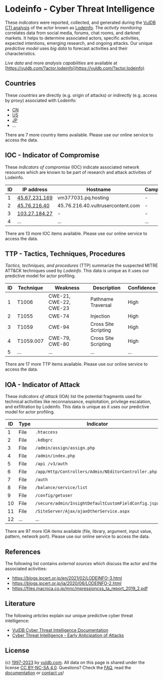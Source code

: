 # Lodeinfo - Cyber Threat Intelligence

These _indicators_ were reported, collected, and generated during the [VulDB CTI analysis](https://vuldb.com/?kb.cti) of the actor known as [Lodeinfo](https://vuldb.com/?actor.lodeinfo). The _activity monitoring_ correlates data from social media, forums, chat rooms, and darknet markets. It helps to determine associated actors, specific activities, expected intentions, emerging research, and ongoing attacks. Our unique _predictive model_ uses _big data_ to forecast activities and their characteristics.

_Live data_ and more _analysis capabilities_ are available at [https://vuldb.com/?actor.lodeinfo](https://vuldb.com/?actor.lodeinfo)

## Countries

These _countries_ are directly (e.g. origin of attacks) or indirectly (e.g. access by proxy) associated with Lodeinfo:

* [CN](https://vuldb.com/?country.cn)
* [US](https://vuldb.com/?country.us)
* [JP](https://vuldb.com/?country.jp)
* ...

There are 7 more country items available. Please use our online service to access the data.

## IOC - Indicator of Compromise

These _indicators of compromise_ (IOC) indicate associated network resources which are known to be part of research and attack activities of Lodeinfo.

ID | IP address | Hostname | Campaign | Confidence
-- | ---------- | -------- | -------- | ----------
1 | [45.67.231.169](https://vuldb.com/?ip.45.67.231.169) | vm377031.pq.hosting | - | High
2 | [45.76.216.40](https://vuldb.com/?ip.45.76.216.40) | 45.76.216.40.vultrusercontent.com | - | High
3 | [103.27.184.27](https://vuldb.com/?ip.103.27.184.27) | - | - | High
4 | ... | ... | ... | ...

There are 13 more IOC items available. Please use our online service to access the data.

## TTP - Tactics, Techniques, Procedures

_Tactics, techniques, and procedures_ (TTP) summarize the suspected MITRE ATT&CK techniques used by _Lodeinfo_. This data is unique as it uses our predictive model for actor profiling.

ID | Technique | Weakness | Description | Confidence
-- | --------- | -------- | ----------- | ----------
1 | T1006 | CWE-21, CWE-22, CWE-23 | Pathname Traversal | High
2 | T1055 | CWE-74 | Injection | High
3 | T1059 | CWE-94 | Cross Site Scripting | High
4 | T1059.007 | CWE-79, CWE-80 | Cross Site Scripting | High
5 | ... | ... | ... | ...

There are 17 more TTP items available. Please use our online service to access the data.

## IOA - Indicator of Attack

These _indicators of attack_ (IOA) list the potential fragments used for technical activities like reconnaissance, exploitation, privilege escalation, and exfiltration by Lodeinfo. This data is unique as it uses our predictive model for actor profiling.

ID | Type | Indicator | Confidence
-- | ---- | --------- | ----------
1 | File | `.htaccess` | Medium
2 | File | `.kdbgrc` | Low
3 | File | `/admin/assign/assign.php` | High
4 | File | `/admin/index.php` | High
5 | File | `/api /v3/auth` | High
6 | File | `/app/Http/Controllers/Admin/NEditorController.php` | High
7 | File | `/auth` | Low
8 | File | `/balance/service/list` | High
9 | File | `/config/getuser` | High
10 | File | `/secure/admin/InsightDefaultCustomFieldConfig.jspa` | High
11 | File | `/SiteServer/Ajax/ajaxOtherService.aspx` | High
12 | ... | ... | ...

There are 97 more IOA items available (file, library, argument, input value, pattern, network port). Please use our online service to access the data.

## References

The following list contains _external sources_ which discuss the actor and the associated activities:

* https://blogs.jpcert.or.jp/en/2021/02/LODEINFO-3.html
* https://blogs.jpcert.or.jp/ja/2020/06/LODEINFO-2.html
* https://files.macnica.co.jp/mnc/mpressioncss_ta_report_2019_2.pdf

## Literature

The following _articles_ explain our unique predictive cyber threat intelligence:

* [VulDB Cyber Threat Intelligence Documentation](https://vuldb.com/?kb.cti)
* [Cyber Threat Intelligence - Early Anticipation of Attacks](https://www.scip.ch/en/?labs.20201022)

## License

(c) [1997-2023](https://vuldb.com/?kb.changelog) by [vuldb.com](https://vuldb.com/?kb.about). All data on this page is shared under the license [CC BY-NC-SA 4.0](https://creativecommons.org/licenses/by-nc-sa/4.0/). Questions? Check the [FAQ](https://vuldb.com/?kb.faq), read the [documentation](https://vuldb.com/?kb) or [contact us](https://vuldb.com/?contact)!
